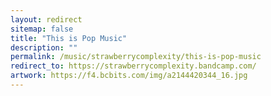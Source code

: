 ```yaml
---
layout: redirect
sitemap: false
title: "This is Pop Music"
description: ""
permalink: /music/strawberrycomplexity/this-is-pop-music
redirect_to: https://strawberrycomplexity.bandcamp.com/
artwork: https://f4.bcbits.com/img/a2144420344_16.jpg
---
```

